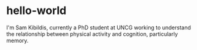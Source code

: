 # hello-world
I'm Sam Kibildis, currently a PhD student at UNCG working to understand the relationship between physical activity and cognition, particularly memory.
